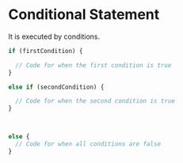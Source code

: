 # Conditional Statement


It is executed by conditions.


```javascript
if (firstCondition) {

  // Code for when the first condition is true
} 

else if (secondCondition) {

  // Code for when the second condition is true
} 



else {
  // Code for when all conditions are false
}




